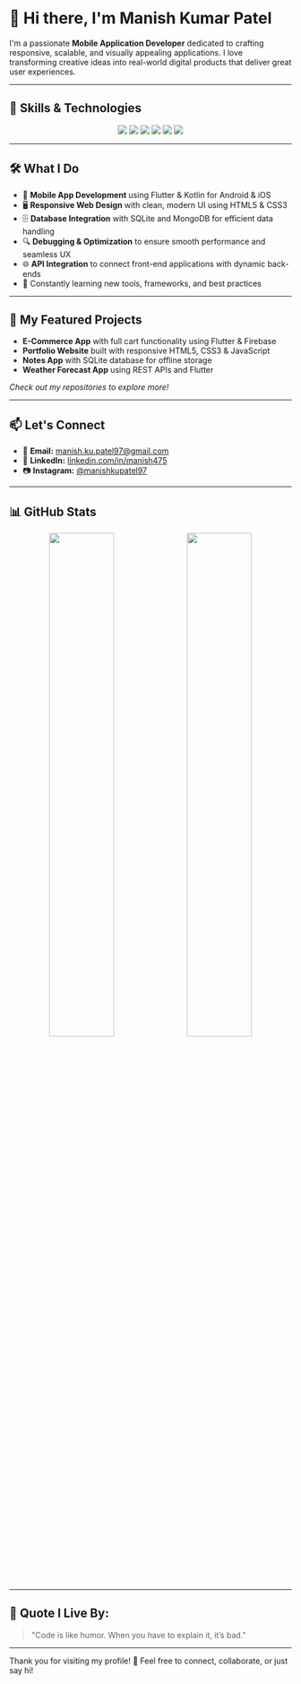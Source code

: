 
# 👋 Hi there, I'm Manish Kumar Patel

I'm a passionate **Mobile Application Developer** dedicated to crafting responsive, scalable, and visually appealing applications. I love transforming creative ideas into real-world digital products that deliver great user experiences.

---

## 🚀 Skills & Technologies

<div align="center">

<img src="https://img.shields.io/badge/Flutter-02569B?style=for-the-badge&logo=flutter&logoColor=white" />
<img src="https://img.shields.io/badge/Kotlin-0095D5?style=for-the-badge&logo=kotlin&logoColor=white" />
<img src="https://img.shields.io/badge/SQLite-003B57?style=for-the-badge&logo=sqlite&logoColor=white" />
<img src="https://img.shields.io/badge/MongoDB-47A248?style=for-the-badge&logo=mongodb&logoColor=white" />
<img src="https://img.shields.io/badge/HTML5-E34F26?style=for-the-badge&logo=html5&logoColor=white" />
<img src="https://img.shields.io/badge/CSS3-1572B6?style=for-the-badge&logo=css3&logoColor=white" />

</div>

---

## 🛠️ What I Do

* 📱 **Mobile App Development** using Flutter & Kotlin for Android & iOS
* 🖥️ **Responsive Web Design** with clean, modern UI using HTML5 & CSS3
* 🗄️ **Database Integration** with SQLite and MongoDB for efficient data handling
* 🔍 **Debugging & Optimization** to ensure smooth performance and seamless UX
* 🌐 **API Integration** to connect front-end applications with dynamic back-ends
* 🚀 Constantly learning new tools, frameworks, and best practices

---

## 📂 My Featured Projects

* **E-Commerce App** with full cart functionality using Flutter & Firebase
* **Portfolio Website** built with responsive HTML5, CSS3 & JavaScript
* **Notes App** with SQLite database for offline storage
* **Weather Forecast App** using REST APIs and Flutter

*Check out my repositories to explore more!*

---

## 📫 Let's Connect

<div align="left">

* 📧 **Email:** [manish.ku.patel97@gmail.com](mailto:manish.ku.patel97@gmail.com)
* 💼 **LinkedIn:** [linkedin.com/in/manish475](https://www.linkedin.com/in/manish475)
* 📷 **Instagram:** [@manishkupatel97](https://www.instagram.com/manishkupatel97/)

</div>

---

## 📊 GitHub Stats

<div align="center">

<img src="https://github-readme-stats.vercel.app/api?username=manish475&show_icons=true&theme=radical" width="48%" />
<img src="https://github-readme-stats.vercel.app/api/top-langs/?username=manish475&layout=compact&theme=radical" width="48%" />

</div>

---

## 🌟 Quote I Live By:

> "Code is like humor. When you have to explain it, it’s bad."

---

Thank you for visiting my profile! 🚀 Feel free to connect, collaborate, or just say hi!
